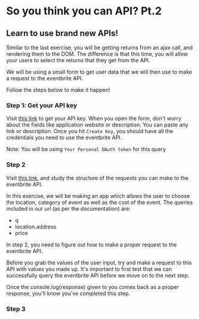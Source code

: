 # So you think you can API? Pt.2

## Learn to use brand new APIs!

Similar to the last exercise, you will be getting returns from an ajax call, and rendering them to the DOM. The difference is that this time, you will allow your users to select the returns that they get from the API.

We will be using a small form to get user data that we will then use to make a request to the eventbrite API.

Follow the steps below to make it happen!

### Step 1: Get your API key

Visit [this link](https://www.eventbrite.com/myaccount/apps/) to get your API key. When you open the form, don't worry about the fields like application website or description. You can paste any link or description. Once you hit `Create Key`, you should have all the credentials you need to use the eventbrite API.

Note: You will be using `Your Personal OAuth token` for this query

### Step 2
Visit [this link](https://www.eventbrite.com/developer/v3/endpoints/events/), and study the structure of the requests you can make to the eventbrite API. 

In this exercise, we will be making an app which allows the user to choose the location, category of event as well as the cost of the event. The queries included in our url (as per the documentation) are: 

- q
- location.address
- price

In step 2, you need to figure out how to make a proper request to the eventbrite API. 

Before you grab the values of the user input, try and make a request to this API with values you made up. It's important to first test that we can successfully query the eventbrite API before we move on to the next step.

Once the console.log(response) given to you comes back as a proper response, you'll know you've completed this step.

### Step 3

